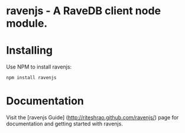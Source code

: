 ravenjs - A RaveDB client node module.
=======

Installing
==========

Use NPM to install ravenjs:

`npm install ravenjs`

Documentation
=============
Visit the [ravenjs Guide] (http://riteshrao.github.com/ravenjs/) page for documentation and getting started with ravenjs.